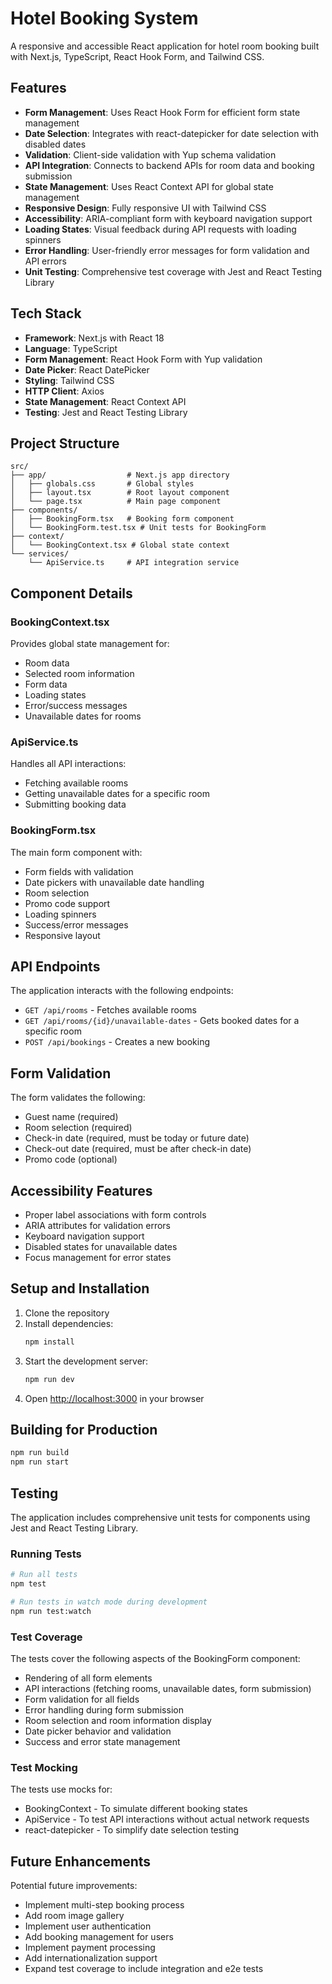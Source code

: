# Hotel Booking System

A responsive and accessible React application for hotel room booking built with Next.js, TypeScript, React Hook Form, and Tailwind CSS.

## Features

- **Form Management**: Uses React Hook Form for efficient form state management
- **Date Selection**: Integrates with react-datepicker for date selection with disabled dates
- **Validation**: Client-side validation with Yup schema validation
- **API Integration**: Connects to backend APIs for room data and booking submission
- **State Management**: Uses React Context API for global state management
- **Responsive Design**: Fully responsive UI with Tailwind CSS
- **Accessibility**: ARIA-compliant form with keyboard navigation support
- **Loading States**: Visual feedback during API requests with loading spinners
- **Error Handling**: User-friendly error messages for form validation and API errors
- **Unit Testing**: Comprehensive test coverage with Jest and React Testing Library

## Tech Stack

- **Framework**: Next.js with React 18
- **Language**: TypeScript
- **Form Management**: React Hook Form with Yup validation
- **Date Picker**: React DatePicker
- **Styling**: Tailwind CSS
- **HTTP Client**: Axios
- **State Management**: React Context API
- **Testing**: Jest and React Testing Library

## Project Structure

```
src/
├── app/                  # Next.js app directory
│   ├── globals.css       # Global styles
│   ├── layout.tsx        # Root layout component
│   └── page.tsx          # Main page component
├── components/           
│   ├── BookingForm.tsx   # Booking form component
│   └── BookingForm.test.tsx # Unit tests for BookingForm
├── context/              
│   └── BookingContext.tsx # Global state context
└── services/             
    └── ApiService.ts     # API integration service
```

## Component Details

### BookingContext.tsx

Provides global state management for:
- Room data
- Selected room information
- Form data
- Loading states
- Error/success messages
- Unavailable dates for rooms

### ApiService.ts

Handles all API interactions:
- Fetching available rooms
- Getting unavailable dates for a specific room
- Submitting booking data

### BookingForm.tsx

The main form component with:
- Form fields with validation
- Date pickers with unavailable date handling
- Room selection
- Promo code support
- Loading spinners
- Success/error messages
- Responsive layout

## API Endpoints

The application interacts with the following endpoints:

- `GET /api/rooms` - Fetches available rooms
- `GET /api/rooms/{id}/unavailable-dates` - Gets booked dates for a specific room
- `POST /api/bookings` - Creates a new booking

## Form Validation

The form validates the following:
- Guest name (required)
- Room selection (required)
- Check-in date (required, must be today or future date)
- Check-out date (required, must be after check-in date)
- Promo code (optional)

## Accessibility Features

- Proper label associations with form controls
- ARIA attributes for validation errors
- Keyboard navigation support
- Disabled states for unavailable dates
- Focus management for error states

## Setup and Installation

1. Clone the repository
2. Install dependencies:
   ```bash
   npm install
   ```
3. Start the development server:
   ```bash
   npm run dev
   ```
4. Open [http://localhost:3000](http://localhost:3000) in your browser

## Building for Production

```bash
npm run build
npm run start
```

## Testing

The application includes comprehensive unit tests for components using Jest and React Testing Library.

### Running Tests

```bash
# Run all tests
npm test

# Run tests in watch mode during development
npm run test:watch
```

### Test Coverage

The tests cover the following aspects of the BookingForm component:
- Rendering of all form elements
- API interactions (fetching rooms, unavailable dates, form submission)
- Form validation for all fields
- Error handling during form submission
- Room selection and room information display
- Date picker behavior and validation
- Success and error state management

### Test Mocking

The tests use mocks for:
- BookingContext - To simulate different booking states
- ApiService - To test API interactions without actual network requests
- react-datepicker - To simplify date selection testing

## Future Enhancements

Potential future improvements:
- Implement multi-step booking process
- Add room image gallery
- Implement user authentication
- Add booking management for users
- Implement payment processing
- Add internationalization support
- Expand test coverage to include integration and e2e tests
